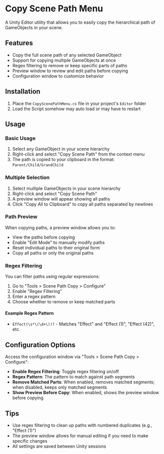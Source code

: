 # Copy Scene Path Menu

A Unity Editor utility that allows you to easily copy the hierarchical path of GameObjects in your scene.

## Features

- Copy the full scene path of any selected GameObject
- Support for copying multiple GameObjects at once
- Regex filtering to remove or keep specific parts of paths
- Preview window to review and edit paths before copying
- Configuration window to customize behavior

## Installation

1. Place the `CopyScenePathMenu.cs` file in your project's `Editor` folder
2. Load the Script somehow may auto load or may have to restart

## Usage

### Basic Usage

1. Select any GameObject in your scene hierarchy
2. Right-click and select "Copy Scene Path" from the context menu
3. The path is copied to your clipboard in the format: `Parent/Child/GrandChild`

### Multiple Selection

1. Select multiple GameObjects in your scene hierarchy
2. Right-click and select "Copy Scene Path"
3. A preview window will appear showing all paths
4. Click "Copy All to Clipboard" to copy all paths separated by newlines

### Path Preview

When copying paths, a preview window allows you to:
- View the paths before copying
- Enable "Edit Mode" to manually modify paths
- Reset individual paths to their original form
- Copy all paths or only the original paths

### Regex Filtering

You can filter paths using regular expressions:

1. Go to "Tools > Scene Path Copy > Configure"
2. Enable "Regex Filtering"
3. Enter a regex pattern
4. Choose whether to remove or keep matched parts

#### Example Regex Pattern

- `Effect(\s*\(\d+\))?` - Matches "Effect" and "Effect (1)", "Effect (42)", etc.

## Configuration Options

Access the configuration window via "Tools > Scene Path Copy > Configure":

- **Enable Regex Filtering**: Toggle regex filtering on/off
- **Regex Pattern**: The pattern to match against path segments
- **Remove Matched Parts**: When enabled, removes matched segments; when disabled, keeps only matched segments
- **Show Preview Before Copy**: When enabled, shows the preview window before copying

## Tips

- Use regex filtering to clean up paths with numbered duplicates (e.g., "Effect (1)")
- The preview window allows for manual editing if you need to make specific changes
- All settings are saved between Unity sessions
